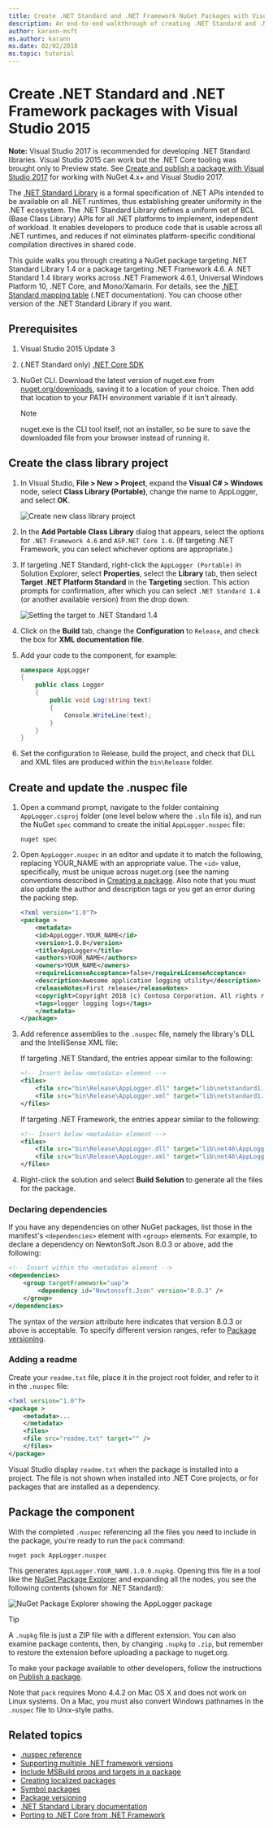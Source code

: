 ```yaml
---
title: Create .NET Standard and .NET Framework NuGet Packages with Visual Studio 2015
description: An end-to-end walkthrough of creating .NET Standard and .NET Framework NuGet packages using NuGet 3.x and Visual Studio 2015.
author: karann-msft
ms.author: karann
ms.date: 02/02/2018
ms.topic: tutorial
---
```


# Create .NET Standard and .NET Framework packages with Visual Studio 2015

**Note:** Visual Studio 2017 is recommended for developing .NET Standard libraries. Visual Studio 2015 can work but the .NET Core tooling was brought only to Preview state. See [Create and publish a package with Visual Studio 2017](../quickstart/create-and-publish-a-package-using-visual-studio.md) for working with NuGet 4.x+ and Visual Studio 2017.

The [.NET Standard Library](/dotnet/articles/standard/library) is a formal specification of .NET APIs intended to be available on all .NET runtimes, thus establishing greater uniformity in the .NET ecosystem. The .NET Standard Library defines a uniform set of BCL (Base Class Library) APIs for all .NET platforms to implement, independent of workload. It enables developers to produce code that is usable across all .NET runtimes, and reduces if not eliminates platform-specific conditional compilation directives in shared code.

This guide walks you through creating a NuGet package targeting .NET Standard Library 1.4 or a package targeting .NET Framework 4.6. A .NET Standard 1.4 library works across .NET Framework 4.6.1, Universal Windows Platform 10, .NET Core, and Mono/Xamarin. For details, see the [.NET Standard mapping table](/dotnet/standard/net-standard#net-implementation-support) (.NET documentation). You can choose other version of the .NET Standard Library if you want.

## Prerequisites

1. Visual Studio 2015 Update 3
1. (.NET Standard only) [.NET Core SDK](https://www.microsoft.com/net/download/)
1. NuGet CLI. Download the latest version of nuget.exe from [nuget.org/downloads](https://nuget.org/downloads), saving it to a location of your choice. Then add that location to your PATH environment variable if it isn't already.

    > [!Note]
    > nuget.exe is the CLI tool itself, not an installer, so be sure to save the downloaded file from your browser instead of running it.

## Create the class library project

1. In Visual Studio, **File > New > Project**, expand the **Visual C# > Windows** node, select **Class Library (Portable)**, change the name to AppLogger, and select **OK**.

    ![Create new class library project](media/NetStandard-NewProject.png)

1. In the **Add Portable Class Library** dialog that appears, select the options for `.NET Framework 4.6` and `ASP.NET Core 1.0`. (If targeting .NET Framework, you can select whichever options are appropriate.)

1. If targeting .NET Standard, right-click the `AppLogger (Portable)` in Solution Explorer, select **Properties**, select the **Library** tab, then select  **Target .NET Platform Standard** in the **Targeting** section. This action prompts for confirmation, after which you can select `.NET Standard 1.4` (or another available version) from the drop down:

    ![Setting the target to .NET Standard 1.4](media/NetStandard-ChangeTarget.png)

1. Click on the **Build** tab, change the **Configuration** to `Release`, and check the box for **XML documentation file**.

1. Add your code to the component, for example:

    ```cs
    namespace AppLogger
    {
        public class Logger
        {
            public void Log(string text)
            {
                Console.WriteLine(text);
            }
        }
    }
    ```

1. Set the configuration to Release, build the project, and check that DLL and XML files are produced within the `bin\Release` folder.

## Create and update the .nuspec file

1. Open a command prompt, navigate to the folder containing `AppLogger.csproj` folder (one level below where the `.sln` file is), and run the NuGet `spec` command to create the initial `AppLogger.nuspec` file:

    ```cli
    nuget spec
    ```

1. Open `AppLogger.nuspec` in an editor and update it to match the following, replacing YOUR_NAME with an appropriate value. The `<id>` value, specifically, must be unique across nuget.org (see the naming conventions described in [Creating a package](../create-packages/creating-a-package.md#choose-a-unique-package-identifier-and-setting-the-version-number). Also note that you must also update the author and description tags or you get an error during the packing step.

    ```xml
    <?xml version="1.0"?>
    <package >
        <metadata>
        <id>AppLogger.YOUR_NAME</id>
        <version>1.0.0</version>
        <title>AppLogger</title>
        <authors>YOUR_NAME</authors>
        <owners>YOUR_NAME</owners>
        <requireLicenseAcceptance>false</requireLicenseAcceptance>
        <description>Awesome application logging utility</description>
        <releaseNotes>First release</releaseNotes>
        <copyright>Copyright 2018 (c) Contoso Corporation. All rights reserved.</copyright>
        <tags>logger logging logs</tags>
        </metadata>
    </package>
    ```

1. Add reference assemblies to the `.nuspec` file, namely the library's DLL and the IntelliSense XML file:

    If targeting .NET Standard, the entries appear similar to the following:

    ```xml
    <!-- Insert below <metadata> element -->
    <files>
        <file src="bin\Release\AppLogger.dll" target="lib\netstandard1.4\AppLogger.dll" />
        <file src="bin\Release\AppLogger.xml" target="lib\netstandard1.4\AppLogger.xml" />
    </files>
    ```

    If targeting .NET Framework, the entries appear similar to the following:

    ```xml
    <!-- Insert below <metadata> element -->
    <files>
        <file src="bin\Release\AppLogger.dll" target="lib\net46\AppLogger.dll" />
        <file src="bin\Release\AppLogger.xml" target="lib\net46\AppLogger.xml" />
    </files>
    ```

1. Right-click the solution and select **Build Solution** to generate all the files for the package.

### Declaring dependencies

If you have any dependencies on other NuGet packages, list those in the manifest's `<dependencies>` element with `<group>` elements. For example, to declare a dependency on NewtonSoft.Json 8.0.3 or above, add the following:

```xml
<!-- Insert within the <metadata> element -->
<dependencies>
    <group targetFramework="uap">
        <dependency id="Newtonsoft.Json" version="8.0.3" />
    </group>
</dependencies>
```

The syntax of the *version* attribute here indicates that version 8.0.3 or above is acceptable. To specify different version ranges, refer to [Package versioning](../concepts/package-versioning.md).

### Adding a readme

Create your `readme.txt` file, place it in the project root folder, and refer to it in the `.nuspec` file:

```xml
<?xml version="1.0"?>
<package >
    <metadata>...
    </metadata>
    <files>
    <file src="readme.txt" target="" />
    </files>
</package>
```

Visual Studio display `readme.txt` when the package is installed into a project. The file is not shown when installed into .NET Core projects, or for packages that are installed as a dependency.

## Package the component

With the completed `.nuspec` referencing all the files you need to include in the package, you're ready to run the `pack` command:

```cli
nuget pack AppLogger.nuspec
```

This generates `AppLogger.YOUR_NAME.1.0.0.nupkg`. Opening this file in a tool like the [NuGet Package Explorer](https://github.com/NuGetPackageExplorer/NuGetPackageExplorer) and expanding all the nodes, you see the following contents (shown for .NET Standard):

![NuGet Package Explorer showing the AppLogger package](media/NetStandard-PackageExplorer.png)

> [!Tip]
> A `.nupkg` file is just a ZIP file with a different extension. You can also examine package contents, then, by changing `.nupkg` to `.zip`, but remember to restore the extension before uploading a package to nuget.org.

To make your package available to other developers, follow the instructions on [Publish a package](../nuget-org/publish-a-package.md).

Note that `pack` requires Mono 4.4.2 on Mac OS X and does not work on Linux systems. On a Mac, you must also convert Windows pathnames in the `.nuspec` file to Unix-style paths.

## Related topics

- [.nuspec reference](../reference/nuspec.md)
- [Supporting multiple .NET framework versions](../create-packages/supporting-multiple-target-frameworks.md)
- [Include MSBuild props and targets in a package](../create-packages/creating-a-package.md#include-msbuild-props-and-targets-in-a-package)
- [Creating localized packages](../create-packages/creating-localized-packages.md)
- [Symbol packages](../create-packages/symbol-packages.md)
- [Package versioning](../concepts/package-versioning.md)
- [.NET Standard Library documentation](/dotnet/articles/standard/library)
- [Porting to .NET Core from .NET Framework](/dotnet/articles/core/porting/index)
